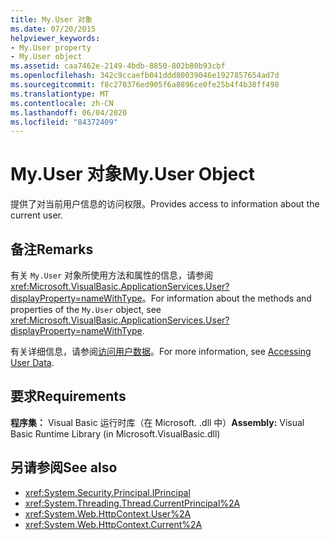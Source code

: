 ```yaml
---
title: My.User 对象
ms.date: 07/20/2015
helpviewer_keywords:
- My.User property
- My.User object
ms.assetid: caa7462e-2149-4bdb-8850-802b80b93cbf
ms.openlocfilehash: 342c9ccaefb041ddd80039046e1927857654ad7d
ms.sourcegitcommit: f8c270376ed905f6a8896ce0fe25b4f4b38ff498
ms.translationtype: MT
ms.contentlocale: zh-CN
ms.lasthandoff: 06/04/2020
ms.locfileid: "84372409"
---
```

# <a name="myuser-object"></a><span data-ttu-id="c34d9-102">My.User 对象</span><span class="sxs-lookup"><span data-stu-id="c34d9-102">My.User Object</span></span>
<span data-ttu-id="c34d9-103">提供了对当前用户信息的访问权限。</span><span class="sxs-lookup"><span data-stu-id="c34d9-103">Provides access to information about the current user.</span></span>  
  
## <a name="remarks"></a><span data-ttu-id="c34d9-104">备注</span><span class="sxs-lookup"><span data-stu-id="c34d9-104">Remarks</span></span>  
 <span data-ttu-id="c34d9-105">有关 `My.User` 对象所使用方法和属性的信息，请参阅 <xref:Microsoft.VisualBasic.ApplicationServices.User?displayProperty=nameWithType>。</span><span class="sxs-lookup"><span data-stu-id="c34d9-105">For information about the methods and properties of the `My.User` object, see <xref:Microsoft.VisualBasic.ApplicationServices.User?displayProperty=nameWithType>.</span></span>  
  
 <span data-ttu-id="c34d9-106">有关详细信息，请参阅[访问用户数据](../../developing-apps/programming/accessing-user-data.md)。</span><span class="sxs-lookup"><span data-stu-id="c34d9-106">For more information, see [Accessing User Data](../../developing-apps/programming/accessing-user-data.md).</span></span>  
  
## <a name="requirements"></a><span data-ttu-id="c34d9-107">要求</span><span class="sxs-lookup"><span data-stu-id="c34d9-107">Requirements</span></span>  
 <span data-ttu-id="c34d9-108">**程序集：** Visual Basic 运行时库（在 Microsoft. .dll 中）</span><span class="sxs-lookup"><span data-stu-id="c34d9-108">**Assembly:** Visual Basic Runtime Library (in Microsoft.VisualBasic.dll)</span></span>  
  
## <a name="see-also"></a><span data-ttu-id="c34d9-109">另请参阅</span><span class="sxs-lookup"><span data-stu-id="c34d9-109">See also</span></span>

- <xref:System.Security.Principal.IPrincipal>
- <xref:System.Threading.Thread.CurrentPrincipal%2A>
- <xref:System.Web.HttpContext.User%2A>
- <xref:System.Web.HttpContext.Current%2A>
